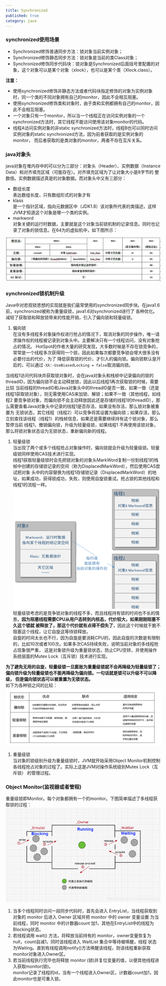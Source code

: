 ```yaml
---
title: Synchronized
published: true
category: java
---
```


### synchronized使用场景
* Synchronized修饰普通同步方法：锁对象当前实例对象；
* Synchronized修饰静态同步方法：锁对象是当前的类Class对象；
* Synchronized修饰同步代码块：锁对象是Synchronized后面括号里配置的对象，这个对象可以是某个对象（xlock），也可以是某个类（Xlock.class）。

**注意：**

* 使用synchronized修饰非静态方法或者代码块指定修饰的对象为实例对象时，同一个类的不同对象拥有自己的monitor，因此不会相互阻塞。
* 使用synchronized修饰类和对象时，由于类和实例都拥有自己的monitor，因此不会相互阻塞。
* 一个对象只有一个monitor，所以当一个线程正在访问实例对象的一个synchronized方法时，其它线程不能访问使用该对象monitor的代码。
* 线程A访问实例对象的非static synchronized方法时，线程B也可以同时访问实例对象的static synchronized方法，因为前者获取的是实例对象的monitor，
而后者获取的是类对象的monitor，两者不存在互斥关系。

### java对象头
java对象在堆内存中的可以分为三部分：对象头（Header）、实例数据（Instance Data）和对齐填充区域（可能存在）。对齐填充区域为了让对象大小是8字节的
整数倍。实例数据描述真是的对象数据。而对象头中又有三部分：
* 数组长度      
表达数组长度，只有数组形式的对象才有
* klass     
是一个指针区域，指向元数据区中（JDK1.8）该对象所代表的类描述，这样JVM才知道这个对象是哪一个类的实例。
* markword      
对象关键的运行时数据，主要就是这个对象当前锁机制的记录信息。同时也记录了对象的锁信息。在64为的虚拟机中，如下图所示：       

![](/assets/java/synchronized-1.jpg)

### synchronized锁机制升级
Java中对悲观锁思想的实现就是我们最常使用的synchronized同步块。在java1.6前，synchronized被称为重量级锁，java1.6对synchronized进行了
各种优化。减轻了获取锁和释放锁带来的性能开销，引入了偏向锁和轻量级锁。

1. 偏向锁      
在没有多线程多对象操作权进行抢占的情况下，取消对象的同步操作，唯一请求操作权的线程被记录到对象头中。主要解决只有一个线程访问，没有对象抢占的情况。
HotSpot的作者大量的研究发现，大多数时候是不存在锁竞争的，常常是一个线程多次获得同一个锁，因此如果每次都要竞争锁会增大很多没有必要付出的代价，为了
降低获取锁的代价，才引入的偏向锁。偏向锁默认是开启的，可以通过`-XX:-UseBiasedLocking = false`取消偏向锁。
    
当线程1访问代码块并获取锁对象时，会在java对象头和栈帧中记录偏向的锁的threadID，因为偏向锁不会主动释放锁，因此以后线程1再次获取锁的时候，需要比较
当前线程的threadID和Java对象头中的threadID是否一致，如果一致（还是线程1获取锁对象），则无需使用CAS来加锁、解锁；如果不一致（其他线程，如线程2
要竞争锁对象，而偏向锁不会主动释放因此还是存储的线程1的threadID），那么需要查看Java对象头中记录的线程1是否存活，如果没有存活，那么锁对象被重置为
无锁状态，其它线程（线程2）可以竞争将其设置为偏向锁；如果存活，那么立刻查找该线程（线程1）的栈帧信息，如果还是需要继续持有这个锁对象，那么暂停当前
线程1，撤销偏向锁，升级为轻量级锁，如果线程1 不再使用该锁对象，那么将锁对象状态设为无锁状态，重新偏向新的线程。

1. 轻量级锁     
当出现了两个或多个线程抢占对象操作时，偏向锁就会升级为轻量级锁。轻量级锁同样使用CAS技术进行实现。      
线程1获取轻量级锁时会先把锁对象的对象头MarkWord复制一份到线程1的栈帧中创建的存储锁记录的空间（称为DisplacedMarkWord），然后使用CAS尝试把对象
头中的内容替换为线程1存储锁记录（DisplacedMarkWord）的地址，如果成功，获得锁成功，失败，则使用自旋锁重试。抢占锁的其他线程和线程1的流程一样。        
![](/assets/java/synchronized-2.png)        
轻量级锁考虑的是竞争锁对象的线程不多，而且线程持有锁的时间也不长的情景。**因为阻塞线程需要CPU从用户态转到内核态，代价较大，如果刚刚阻塞不久这个锁就
被释放了，那这个代价就有点得不偿失了**，因此这个时候就干脆不阻塞这个线程，让它自旋这等待锁释放。       
自旋的时间太长也不行，因为自旋是要消耗CPU的，因此自旋的次数是有限制的，比如10次或者100次。如果多次CAS持续失败，说明当前对象的多线程抢占现象很严重，
这是对象锁升级为重量锁状态，防止CPU空转，并使用操作系统层面的Mutex Lock（互斥锁）技术进行实现。        

**为了避免无用的自旋，轻量级锁一旦膨胀为重量级锁就不会再降级为轻量级锁了；偏向锁升级为轻量级锁也不能再降级为偏向锁。一句话就是锁可以升级不可以降级，
但是偏向锁状态可以被重置为无锁状态。**        
如下为各种锁之间的比较：        
![](/assets/java/synchronized-3.jpg)

1. 重量级锁     
当对象的锁级别升级为重量级锁时，JVM就开始采用Object Monitor机制控制各线程抢占对象的过程了。实际上这是JVM对操作系统级别Mutex Lock（互斥锁）
的管理过程。

### Object Monitor(监视器或者管程)
重量级锁即Monitor。每个对象都拥有一个的monitor。下图简单描述了多线程获取锁的过程：        
![](/assets/java/synchronized-4.jpg)        
1. 当多个线程同时访问一段同步代码时，首先会进入 EntryList，当线程获取到对象的 monitor 后进入 Owner 区域并把 monitor 中的 owner 变量设置
为当前线程，同时 monitor 中的计数器count 加1，其他在EntryList中的线程为Blocking状态。
2. 若线程调用 wait() 方法，将释放当前持有的 monitor，owner变量恢复为 null，count自减1，同时该线程进入 WaitList 集合中等待被唤醒，线程
状态为Waiting。直到有线程调用notify()方法唤醒该线程，则该线程重新获取monitor对象进入Owner区。
1. 若当前线程执行完毕也将释放 monitor (锁)并复位变量的值，以便其他线程进入获取monitor(锁)。       
monitor记录了线程的id，当有一个线程进入Owner区，计数器count加1，因此monitor也是可重入锁。
